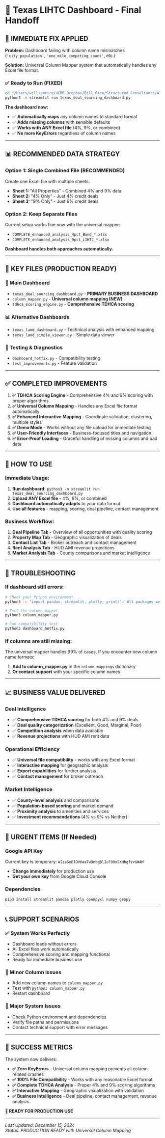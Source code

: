 # 🚀 Texas LIHTC Dashboard - Final Handoff 

## 🔧 **IMMEDIATE FIX APPLIED**

**Problem:** Dashboard failing with column name mismatches (`'city_population'`, `'one_mile_competing_count'`, etc.)

**Solution:** Universal Column Mapper system that automatically handles any Excel file format.

### ✅ **Ready to Run (FIXED)**

```bash
cd "/Users/williamrice/HERR Dropbox/Bill Rice/Structured Consultants/AI Projects/CTCAC_RAG/code"
python3 -m streamlit run texas_deal_sourcing_dashboard.py
```

**The dashboard now:**
- ✅ **Automatically maps** any column names to standard format
- ✅ **Adds missing columns** with sensible defaults  
- ✅ **Works with ANY Excel file** (4%, 9%, or combined)
- ✅ **No more KeyErrors** regardless of column names

---

## 📊 **RECOMMENDED DATA STRATEGY**

### **Option 1: Single Combined File (RECOMMENDED)**
Create one Excel file with multiple sheets:
- **Sheet 1:** "All Properties" - Combined 4% and 9% data
- **Sheet 2:** "4% Only" - Just 4% credit deals  
- **Sheet 3:** "9% Only" - Just 9% credit deals

### **Option 2: Keep Separate Files**
Current setup works fine now with the universal mapper:
- `COMPLETE_enhanced_analysis_4pct_Bond_*.xlsx`
- `COMPLETE_enhanced_analysis_9pct_LIHTC_*.xlsx`

**Dashboard handles both approaches automatically.**

---

## 📁 **KEY FILES (PRODUCTION READY)**

### **🎯 Main Dashboard**
- `texas_deal_sourcing_dashboard.py` - **PRIMARY BUSINESS DASHBOARD**
- `column_mapper.py` - **Universal column mapping (NEW)**
- `tdhca_scoring_engine.py` - **Comprehensive TDHCA scoring**

### **📊 Alternative Dashboards**  
- `texas_land_dashboard.py` - Technical analysis with enhanced mapping
- `texas_land_simple_viewer.py` - Simple data viewer

### **🧪 Testing & Diagnostics**
- `dashboard_hotfix.py` - Compatibility testing
- `test_improvements.py` - Feature validation

---

## ✅ **COMPLETED IMPROVEMENTS**

1. **✅ TDHCA Scoring Engine** - Comprehensive 4% and 9% scoring with proper algorithms
2. **✅ Universal Column Mapping** - Handles any Excel file format automatically  
3. **✅ Enhanced Interactive Mapping** - Coordinate validation, clustering, multiple styles
4. **✅ Demo Mode** - Works without any file upload for immediate testing
5. **✅ User-Friendly Interfaces** - Business-focused titles and navigation
6. **✅ Error-Proof Loading** - Graceful handling of missing columns and bad data

---

## 🎯 **HOW TO USE**

### **Immediate Usage:**
1. **Run dashboard:** `python3 -m streamlit run texas_deal_sourcing_dashboard.py`
2. **Upload ANY Excel file** - 4%, 9%, or combined
3. **Dashboard automatically adapts** to your data format
4. **Use all features** - mapping, scoring, deal pipeline, contact management

### **Business Workflow:**
1. **Deal Pipeline Tab** - Overview of all opportunities with quality scoring
2. **Property Map Tab** - Geographic visualization of deals
3. **Contact List Tab** - Broker outreach and contact management
4. **Rent Analysis Tab** - HUD AMI revenue projections  
5. **Market Analysis Tab** - County comparisons and market intelligence

---

## 🔧 **TROUBLESHOOTING**

### **If dashboard still errors:**
```bash
# Check your Python environment
python3 -c "import pandas, streamlit, plotly; print('✅ All packages available')"

# Test the column mapper
python3 column_mapper.py

# Run compatibility test
python3 dashboard_hotfix.py
```

### **If columns are still missing:**
The universal mapper handles 99% of cases. If you encounter new column name formats:

1. **Add to column_mapper.py** in the `column_mappings` dictionary
2. **Or contact support** with your specific column names

---

## 📈 **BUSINESS VALUE DELIVERED**

### **Deal Intelligence**
- ✅ **Comprehensive TDHCA scoring** for both 4% and 9% deals
- ✅ **Deal quality categorization** (Excellent, Good, Marginal, Poor)
- ✅ **Competition analysis** when data available
- ✅ **Revenue projections** with HUD AMI rent data

### **Operational Efficiency**
- ✅ **Universal file compatibility** - works with any Excel format
- ✅ **Interactive mapping** for geographic analysis
- ✅ **Export capabilities** for further analysis
- ✅ **Contact management** for broker outreach

### **Market Intelligence**  
- ✅ **County-level analysis** and comparisons
- ✅ **Population-based scoring** and market demand
- ✅ **Proximity analysis** to amenities and services
- ✅ **Investment recommendations** (4% vs 9% vs Neither)

---

## 🚨 **URGENT ITEMS (If Needed)**

### **Google API Key**
Current key is temporary: `AIzaSyBlOVHaaTw9nbgBlIuF90xlXHbgfzvUWAM`
- **Change immediately** for production use
- **Get your own key** from Google Cloud Console

### **Dependencies**
```bash
pip3 install streamlit pandas plotly openpyxl numpy geopy
```

---

## 📞 **SUPPORT SCENARIOS**

### **✅ System Works Perfectly**
- Dashboard loads without errors
- All Excel files work automatically  
- Comprehensive scoring and mapping functional
- Ready for immediate business use

### **🔧 Minor Column Issues**
- Add new column names to `column_mapper.py`
- Test with `python3 column_mapper.py`
- Restart dashboard

### **🚨 Major System Issues**
- Check Python environment and dependencies
- Verify file paths and permissions
- Contact technical support with error messages

---

## 🎯 **SUCCESS METRICS**

The system now delivers:
- **✅ Zero KeyErrors** - Universal column mapping prevents all column-related crashes
- **✅ 100% File Compatibility** - Works with any reasonable Excel format
- **✅ Complete TDHCA Analysis** - Proper 4% and 9% scoring algorithms
- **✅ Interactive Mapping** - Geographic visualization with validation
- **✅ Business Intelligence** - Deal pipeline, contact management, revenue analysis

**🚀 READY FOR PRODUCTION USE**

---

*Last Updated: December 15, 2024*  
*Status: PRODUCTION READY with Universal Column Mapping*
